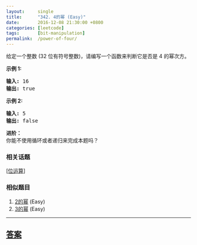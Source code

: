 ```yaml
---
layout:     single
title:      "342. 4的幂 (Easy)"
date:       2016-12-08 21:30:00 +0800
categories: [leetcode]
tags:       [bit-manipulation]
permalink:  /power-of-four/
---
```


<p>给定一个整数 (32 位有符号整数)，请编写一个函数来判断它是否是 4&nbsp;的幂次方。</p>

<p><strong>示例 1:</strong></p>

<pre><strong>输入: </strong>16
<strong>输出: </strong>true
</pre>

<p><strong>示例 2:</strong></p>

<pre><strong>输入: </strong>5
<strong>输出: </strong>false</pre>

<p><strong>进阶：</strong><br>
你能不使用循环或者递归来完成本题吗？</p>

### 相关话题
  [[位运算](https://github.com/openset/leetcode/tree/master/tag/bit-manipulation/README.md)]

### 相似题目
  1. [2的幂](/power-of-two) (Easy)
  1. [3的幂](/power-of-three) (Easy)

---

## [答案](https://github.com/openset/leetcode/tree/master/problems/power-of-four)

